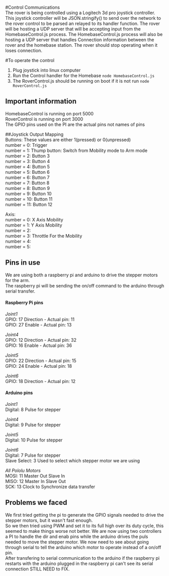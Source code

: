 #Control Communications  
The rover is being controlled using a Logitech 3d pro joystick controller.  
This joystick controller will be JSON.stringify() to send over the network to the rover control to be parsed an relayed to its handler function.  The rover will be hosting a UDP server that will be accepting input from the HomebaseControl.js process.  The HomebaseControl.js process will also be hosting a UDP server that handles Connection information between the rover and the homebase station.  The rover should stop operating when it loses connection.  

#To operate the control  
1. Plug joystick into linux computer
2. Run the Control handler for the Homebase  ```node HomebaseControl.js```
3. The RoverControl.js should be running on boot if it is not run  ```node RoverControl.js```  

## Important information  
HomebaseControl is running on port 5000  
RoverControl    is running on port 3000  
The GPIO pins used on the PI are the actual pins not names of pins  


##Joystick Output Mapping  
Buttons:    These values are either 1(pressed) or 0(unpressed)  
number = 0: Trigger  
number = 1: Thump button: Switch from Mobility mode to Arm mode  
number = 2: Button 3  
number = 3: Button 4  
number = 4: Button 5  
number = 5: Button 6  
number = 6: Button 7  
number = 7: Button 8  
number = 8: Button 9  
number = 9: Button 10  
number = 10: Button 11  
number = 11: Button 12  

Axis:  
number = 0: X Axis Mobility  
number = 1: Y Axis Mobility  
number = 2:  
number = 3: Throttle For the Mobility  
number = 4:  
number = 5:  

## Pins in use  
We are using both a raspberry pi and arduino to drive the stepper motors for the arm.  
The raspberry pi will be sending the on/off command to the arduino through serial transfer.

#### Raspberry Pi pins  
*Joint1*  
GPIO: 17 Direction - Actual pin: 11  
GPIO: 27 Enable - Actual pin: 13  

*Joint4*  
GPIO: 12 Direction - Actual pin: 32  
GPIO: 16 Enable - Actual pin: 36  

*Joint5*  
GPIO: 22 Direction - Actual pin: 15  
GPIO: 24 Enable - Actual pin: 18  

*Joint6*  
GPIO: 18 Direction - Actual pin: 12  

#### Arduino pins  
*Joint1*  
Digital: 8 Pulse for stepper  

*Joint4*  
Digital: 9 Pulse for stepper  

*Joint5*  
Digital: 10 Pulse for stepper  

*Joint6*  
Digital: 7 Pulse for stepper  
Slave Select: 3 Used to select which stepper motor we are using  

*All Pololu Motors*  
MOSI: 11 Master Out Slave In  
MISO: 12 Master In Slave Out  
SCK: 13 Clock to Synchronize data transfer  

## Problems we faced  
We first tried getting the pi to generate the GPIO signals needed to drive the stepper motors, but it wasn't fast enough.  
So we then tried using PWM and set it to its full high over its duty cycle, this seemed to make things worse not better.
We are now using two controllers a PI to handle the dir and enab pins while the arduino drives the puls needed to move the stepper motor.
We now need to see about going through serial to tell the arduino which motor to operate instead of a on/off pin.  
After transfering to serial communication to the arduino if the raspberry pi restarts with the arduino plugged in the raspberry pi can't see its serial connection STILL NEED to FIX.
